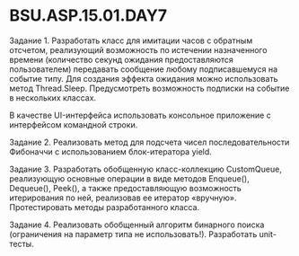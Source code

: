 # BSU.ASP.15.01.DAY7
Задание 1. Разработать класс для имитации часов с обратным отсчетом, реализующий возможность по истечении назначенного времени (количество секунд ожидания предоставляются пользователем) передавать сообщение любому подписавшемуся на событие типу. 
Для создания эффекта ожидания можно использовать метод Thread.Sleep. 
Предусмотреть возможность подписки на событие в нескольких классах. 

В качестве UI-интерфейса использовать консольное приложение с интерфейсом командной строки.

Задание 2. Реализовать метод для подсчета чисел последовательности Фибоначчи с использованием блок-итератора yield.

Задание 3. Разработать обобщенную класс-коллекцию CustomQueue, реализующую основные операции в виде методов Enqueue(), Dequeue(), Peek(), а также предоставляющую возможность итерирования по ней, реализовав ее итератор «вручную». Протестировать методы разработанного класса.

Задание 4. Реализовать обобщенный алгоритм бинарного поиска (ограничения на параметр типа не использовать!). Разработать unit-тесты.
